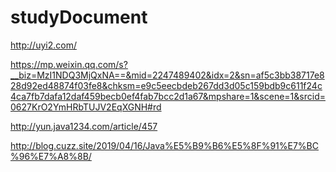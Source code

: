 # studyDocument
http://uyi2.com/





https://mp.weixin.qq.com/s?__biz=MzI1NDQ3MjQxNA==&mid=2247489402&idx=2&sn=af5c3bb38717e828d92ed48874f03fe8&chksm=e9c5eecbdeb267dd3d05c159bdb9c611f24c4ca7fb7dafa12daf459becb0ef4fab7bcc2d1a67&mpshare=1&scene=1&srcid=0627KrO2YmHRbTUJV2EqXGNH#rd




http://yun.java1234.com/article/457





http://blog.cuzz.site/2019/04/16/Java%E5%B9%B6%E5%8F%91%E7%BC%96%E7%A8%8B/
